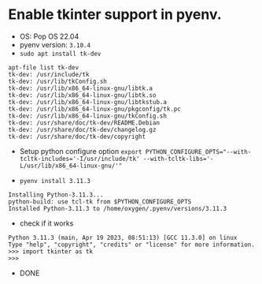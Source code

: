 # Enable tkinter support in pyenv.

+ OS: Pop OS 22.04 
+ pyenv version: `3.10.4` 
+ `sudo apt install tk-dev`  

```
apt-file list tk-dev
tk-dev: /usr/include/tk
tk-dev: /usr/lib/tkConfig.sh
tk-dev: /usr/lib/x86_64-linux-gnu/libtk.a
tk-dev: /usr/lib/x86_64-linux-gnu/libtk.so
tk-dev: /usr/lib/x86_64-linux-gnu/libtkstub.a
tk-dev: /usr/lib/x86_64-linux-gnu/pkgconfig/tk.pc
tk-dev: /usr/lib/x86_64-linux-gnu/tkConfig.sh
tk-dev: /usr/share/doc/tk-dev/README.Debian
tk-dev: /usr/share/doc/tk-dev/changelog.gz
tk-dev: /usr/share/doc/tk-dev/copyright
```

+ Setup python configure option 
`export PYTHON_CONFIGURE_OPTS="--with-tcltk-includes='-I/usr/include/tk' --with-tcltk-libs='-L/usr/lib/x86_64-linux-gnu/'"`

+ `pyenv install 3.11.3`

```
Installing Python-3.11.3...
python-build: use tcl-tk from $PYTHON_CONFIGURE_OPTS
Installed Python-3.11.3 to /home/oxygen/.pyenv/versions/3.11.3
```

+ check if it works 

```
Python 3.11.3 (main, Apr 19 2023, 08:51:13) [GCC 11.3.0] on linux
Type "help", "copyright", "credits" or "license" for more information.
>>> import tkinter as tk
>>>
```

+ DONE

